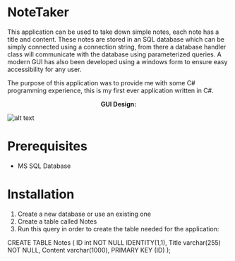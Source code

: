 # NoteTaker
This application can be used to take down simple notes, each note has a title and content. These notes are stored in an SQL database which can be simply connected using a connection string, from there a database handler class will communicate with the database using parameterized queries. A modern GUI has also been developed using a windows form to ensure easy accessibility for any user.

The purpose of this application was to provide me with some C# programming experience, this is my first ever application written in C#.

<p align="center">
    <b>GUI Design:</b> 
</p>

![alt text](https://i.imgur.com/6xNAz07.png)

# Prerequisites
* MS SQL Database

# Installation
1. Create a new database or use an existing one
2. Create a table called Notes
3. Run this query in order to create the table needed for the application:

CREATE TABLE Notes (
	ID int NOT NULL IDENTITY(1,1),
	Title varchar(255) NOT NULL,
	Content varchar(1000),
	PRIMARY KEY (ID)
);
